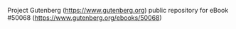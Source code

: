 Project Gutenberg (https://www.gutenberg.org) public repository for eBook #50068 (https://www.gutenberg.org/ebooks/50068)

